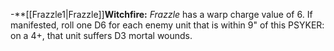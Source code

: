 -**[[Frazzle1\|Frazzle]]**Witchfire:** _Frazzle_ has a warp charge value of 6. If manifested, roll one D6 for each enemy unit that is within 9" of this PSYKER: on a 4+, that unit suffers D3 mortal wounds.